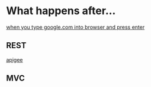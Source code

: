 # What happens after...
[when you type google.com into browser and press enter](https://github.com/alex/what-happens-when)

## REST
[apigee](https://apigee.com/api-management/#/homepage)


## MVC

